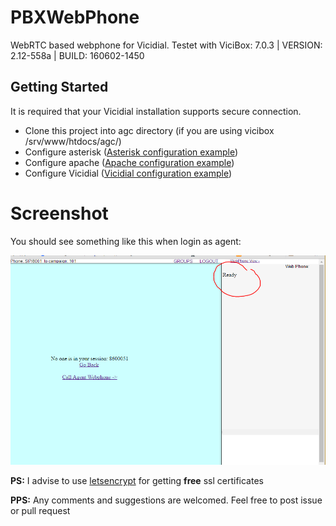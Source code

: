 # PBXWebPhone
WebRTC based webphone for Vicidial.
Testet with ViciBox: 7.0.3 | VERSION: 2.12-558a | BUILD: 160602-1450 

## Getting Started
It is required that your Vicidial installation supports secure connection.


- Clone this project into agc directory (if you are using vicibox /srv/www/htdocs/agc/)
- Configure asterisk ([Asterisk configuration example](https://github.com/chornyitaras/PBXWebPhone/wiki/Asterisk-configuration))  
- Configure apache ([Apache configuration example](https://github.com/chornyitaras/PBXWebPhone/wiki/Apache-configuration))  
- Configure Vicidial ([Vicidial configuration example](https://github.com/chornyitaras/PBXWebPhone/wiki/Apache-configuration))  
 
# Screenshot
You should see something like this when login as agent:

<img src="img1.PNG">

**PS:**  I advise to use [letsencrypt](https://letsencrypt.org/) for getting **free** ssl certificates

**PPS:**
Any comments and suggestions are welcomed. Feel free to post issue or pull request
